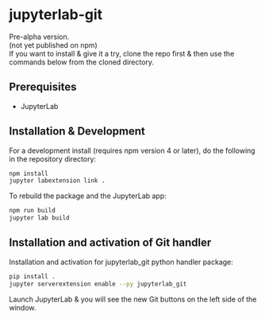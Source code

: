 # jupyterlab-git

Pre-alpha version.  
(not yet published on npm)  
If you want to install & give it a try, clone the repo first & then use the commands below from the cloned directory.


## Prerequisites

* JupyterLab

## Installation & Development

For a development install (requires npm version 4 or later), do the following in the repository directory:

```bash
npm install
jupyter labextension link .
```

To rebuild the package and the JupyterLab app:

```bash
npm run build
jupyter lab build
```

## Installation and activation of Git handler

Installation and activation for jupyterlab_git python handler package:

```bash
pip install .
jupyter serverextension enable --py jupyterlab_git
```

Launch JupyterLab & you will see the new Git buttons on the left side of the window.


